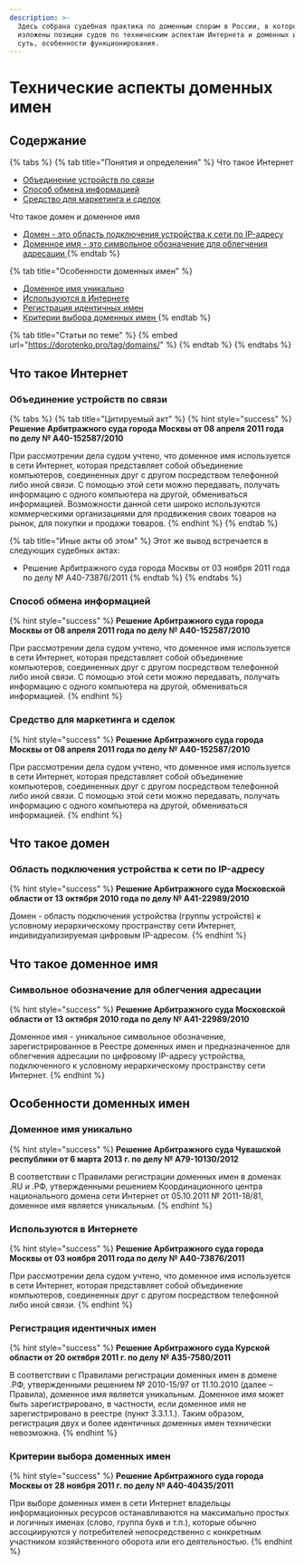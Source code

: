 ```yaml
---
description: >-
  Здесь собрана судебная практика по доменным спорам в России, в которой
  изложены позиции судов по техническим аспектам Интернета и доменных имен: их
  суть, особенности функционирования.
---
```


# Технические аспекты доменных имен

## **Содержание**

{% tabs %}
{% tab title="Понятия и определения" %}
Что такое Интернет

* [Объединение устройств по связи](tech.md#Интернет---это-объединение-компьютеров-соединенных-посредством-телефонной-либо-иной-связи)
* [Способ обмена информацией](https://github.com/xCounsel/kardamon/blob/master/Russian/courts/tech.md#С-помощью-Интернета-можно-передавать-получать-информацию-с-одного-компьютера-на-другой-обмениваться-информацией)
* [Средство для маркетинга и сделок](https://github.com/xCounsel/kardamon/blob/master/Russian/courts/tech.md#Интернет-используется-коммерческими-организациями-для-продвижения-покупки-и-продажи-товаров)

Что такое домен и доменное имя

* [Домен - это область подключения устройства к сети по IP-адресу](https://github.com/xCounsel/kardamon/blob/master/Russian/courts/tech.md#Домен---область-подключения-устройства-к-условному-иерархическому-пространству-сети-Интернет-индивидуализируемая-цифровым-ip-адресом)
* [Доменное имя - это символьное обозначение для облегчения адресации ](https://github.com/xCounsel/kardamon/blob/master/Russian/courts/tech.md#Доменное-имя---уникальное-символьное-обозначение-зарегистрированное-в-Реестре-доменных-имен-и-предназначенное-для-облегчения-адресации-по-цифровому-ip-адресу-устройства-подключенного-к-условному-иерархическому-пространству-сети-Интернет)
{% endtab %}

{% tab title="Особенности доменных имен" %}
* [Доменное имя уникально](https://github.com/xCounsel/kardamon/blob/master/Russian/courts/tech.md#Доменное-имя-уникально)
* [Используются в Интернете](https://github.com/xCounsel/kardamon/blob/master/Russian/courts/tech.md#Доменные-имена-используются-в-сети-Интернет)
* [Регистрация идентичных имен ](https://github.com/xCounsel/kardamon/blob/master/Russian/courts/tech.md#Регистрация-двух-и-более-идентичных-доменных-имен-технически-невозможна)
* [Критерии выбора доменных имен ](https://github.com/xCounsel/kardamon/blob/master/Russian/courts/tech.md#При-выборе-доменных-имен-владельцы-останавливаются-на-максимально-простых-и-логичных-именах-которые-ассоциируются-у-потребителей-с-конкретным-участником-хозяйственного-оборота-или-его-деятельностью)
{% endtab %}

{% tab title="Статьи по теме" %}
{% embed url="https://dorotenko.pro/tag/domains/" %}
{% endtab %}
{% endtabs %}

## Что такое Интернет

### Объединение устройств по связи

{% tabs %}
{% tab title="Цитируемый акт" %}
{% hint style="success" %}
**Решение Арбитражного суда города Москвы от 08 апреля 2011 года по делу № А40-152587/2010**

При рассмотрении дела судом учтено, что доменное имя используется в сети Интернет, которая представляет собой объединение компьютеров, соединенных друг с другом посредством телефонной либо иной связи. С помощью этой сети можно передавать, получать информацию с одного компьютера на другой, обмениваться информацией. Возможности данной сети широко используются коммерческими организациями для продвижения своих товаров на рынок, для покупки и продажи товаров.
{% endhint %}
{% endtab %}

{% tab title="Иные акты об этом" %}
Этот же вывод встречается в следующих судебных актах:

* Решение Арбитражного суда города Москвы от 03 ноября 2011 года по делу № А40-73876/2011
{% endtab %}
{% endtabs %}

### Способ обмена информацией

{% hint style="success" %}
**Решение Арбитражного суда города Москвы от 08 апреля 2011 года по делу № А40-152587/2010**

При рассмотрении дела судом учтено, что доменное имя используется в сети Интернет, которая представляет собой объединение компьютеров, соединенных друг с другом посредством телефонной либо иной связи. С помощью этой сети можно передавать, получать информацию с одного компьютера на другой, обмениваться информацией.
{% endhint %}

### Средство для маркетинга и сделок

{% hint style="success" %}
**Решение Арбитражного суда города Москвы от 08 апреля 2011 года по делу № А40-152587/2010**

При рассмотрении дела судом учтено, что доменное имя используется в сети Интернет, которая представляет собой объединение компьютеров, соединенных друг с другом посредством телефонной либо иной связи. С помощью этой сети можно передавать, получать информацию с одного компьютера на другой, обмениваться информацией.
{% endhint %}

## Что такое домен 

### Область подключения устройства к сети по IP-адресу

{% hint style="success" %}
**Решение Арбитражного суда Московской области от 13 октября 2010 года по делу № А41-22989/2010**

Домен - область подключения устройства \(группы устройств\) к условному иерархическому пространству сети Интернет, индивидуализируемая цифровым IP-адресом.
{% endhint %}

## Что такое доменное имя

### Символьное обозначение для облегчения адресации

{% hint style="success" %}
**Решение Арбитражного суда Московской области от 13 октября 2010 года по делу № А41-22989/2010**

Доменное имя - уникальное символьное обозначение, зарегистрированное в Реестре доменных имен и предназначенное для облегчения адресации по цифровому IP-адресу устройства, подключенного к условному иерархическому пространству сети Интернет.
{% endhint %}

### 

## Особенности доменных имен

### Доменное имя уникально

{% hint style="success" %}
**Решение Арбитражного суда Чувашской республики от 6 марта 2013 г. по делу № А79-10130/2012**

В соответствии с Правилами регистрации доменных имен в доменах .RU и .РФ, утвержденными решением Координационного центра национального домена сети Интернет от 05.10.2011 № 2011-18/81, доменное имя является уникальным.
{% endhint %}

### Используются в Интернете

{% hint style="success" %}
**Решение Арбитражного суда города Москвы от 03 ноября 2011 года по делу № А40-73876/2011**

При рассмотрении дела судом учтено, что доменное имя используется в сети Интернет, которая представляет собой объединение компьютеров, соединенных друг с другом посредством телефонной либо иной связи.
{% endhint %}

### Регистрация идентичных имен

{% hint style="success" %}
**Решение Арбитражного суда Курской области от 20 октября 2011 г. по делу № А35-7580/2011**

В соответствии с Правилами регистрации доменных имен в домене .РФ, утвержденными решением № 2010-15/97 от 11.10.2010 \(далее – Правила\), доменное имя является уникальным. Доменное имя может быть зарегистрировано, в частности, если доменное имя не зарегистрировано в реестре \(пункт 3.3.1.1.\). Таким образом, регистрация двух и более идентичных доменных имен технически невозможна.
{% endhint %}

### Критерии выбора доменных имен

{% hint style="success" %}
**Решение Арбитражного суда города Москвы от 28 ноября 2011 г. по делу № А40-40435/2011**

При выборе доменных имен в сети Интернет владельцы информационных ресурсов останавливаются на максимально простых и логичных именах \(слово, группа букв и т.п.\), которые обычно ассоциируются у потребителей непосредственно с конкретным участником хозяйственного оборота или его деятельностью.
{% endhint %}

